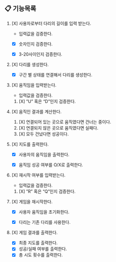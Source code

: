 ## 📋 기능목록

1. [X] 사용자로부터 다리의 길이를 입력 받는다. 
   - 입력값을 검증한다.
   - [X] 숫자인지 검증한다. 
   - [X] 3-20사이인지 검증한다.


2. [X] 다리를 생성한다.
   - [X] 구간 별 상태를 연결해서 다리를 생성한다.


3. [X] 움직임을 입력받는다. 
   - 입력값을 검증한다.
   1. [X] ”U” 혹은 “D”인지 검증한다.


4. [X] 움직인 결과를 계산한다.
   1. [X] 연결되어 있는 곳으로 움직였다면 건너는 중이다.
   2. [X] 연결되지 않은 곳으로 움직였다면 실패다.
   3. [X] 모두 건넜다면 성공이다.

   
5. [X] 지도를 출력한다.
   - [X] 사용자의 움직임을 출력한다.
   - [X] 움직임 성공 여부를 O/X로 출력한다.


6. [X] 재시작 여부를 입력받는다.
   - 입력값을 검증한다.
   1. [X] ”R” 혹은 “Q”인지 검증한다.


7. [X] 게임을 재시작한다.
   - [X] 사용자 움직임을 초기화한다.
   - [X] 다리는 기존 다리를 사용한다.


8. [X] 게임 결과를 출력한다.
   - [X] 최종 지도를 출력한다.
   - [X] 성공/실패 여부를 출력한다.
   - [X] 총 시도 횟수를 출력한다.